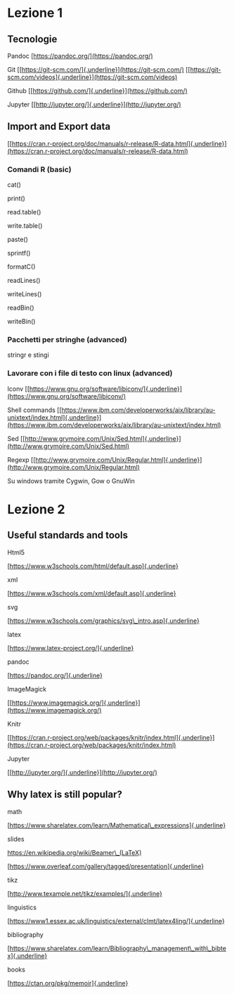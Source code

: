 Lezione 1
=========

Tecnologie 
-----------

Pandoc [https://pandoc.org/](https://pandoc.org/)

Git [[https://git-scm.com/]{.underline}](https://git-scm.com/)
[[https://git-scm.com/videos]{.underline}](https://git-scm.com/videos)

Github [[https://github.com/]{.underline}](https://github.com/)

Jupyter [[http://jupyter.org/]{.underline}](http://jupyter.org/)

Import and Export data
----------------------

[[https://cran.r-project.org/doc/manuals/r-release/R-data.html]{.underline}](https://cran.r-project.org/doc/manuals/r-release/R-data.html)

### Comandi R (basic)

cat()

print()

read.table()

write.table()

paste()

sprintf()

formatC()

readLines()

writeLines()

readBin()

writeBin()

### Pacchetti per stringhe (advanced)

stringr e stingi

### Lavorare con i file di testo con linux (advanced)

Iconv
[[https://www.gnu.org/software/libiconv/]{.underline}](https://www.gnu.org/software/libiconv/)

Shell commands
[[https://www.ibm.com/developerworks/aix/library/au-unixtext/index.html]{.underline}](https://www.ibm.com/developerworks/aix/library/au-unixtext/index.html)

Sed
[[http://www.grymoire.com/Unix/Sed.html]{.underline}](http://www.grymoire.com/Unix/Sed.html)

Regexp
[[http://www.grymoire.com/Unix/Regular.html]{.underline}](http://www.grymoire.com/Unix/Regular.html)

Su windows tramite Cygwin, Gow o GnuWin

Lezione 2
=========

Useful standards and tools
--------------------------

Html5

[https://www.w3schools.com/html/default.asp]{.underline}

xml

[https://www.w3schools.com/xml/default.asp]{.underline}

svg

[https://www.w3schools.com/graphics/svg\_intro.asp]{.underline}

latex

[https://www.latex-project.org/]{.underline}

pandoc

[https://pandoc.org/]{.underline}

ImageMagick

[[https://www.imagemagick.org/]{.underline}](https://www.imagemagick.org/)

Knitr

[[https://cran.r-project.org/web/packages/knitr/index.html]{.underline}](https://cran.r-project.org/web/packages/knitr/index.html)

Jupyter

[[http://jupyter.org/]{.underline}](http://jupyter.org/)

Why latex is still popular?
---------------------------

math

[https://www.sharelatex.com/learn/Mathematical\_expressions]{.underline}

slides

https://en.wikipedia.org/wiki/Beamer\_(LaTeX)

[https://www.overleaf.com/gallery/tagged/presentation]{.underline}

tikz

[http://www.texample.net/tikz/examples/]{.underline}

linguistics

[https://www1.essex.ac.uk/linguistics/external/clmt/latex4ling/]{.underline}

bibliography

[https://www.sharelatex.com/learn/Bibliography\_management\_with\_bibtex]{.underline}

books

[https://ctan.org/pkg/memoir]{.underline}
